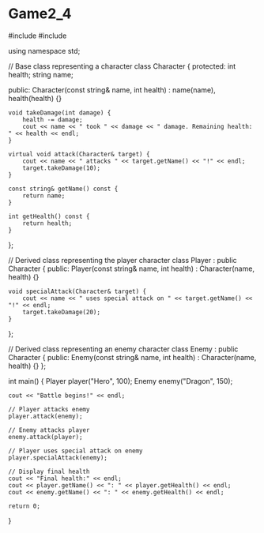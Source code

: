 # Game2_4

#include <iostream>
#include <string>

using namespace std;

// Base class representing a character
class Character {
protected:
    int health;
    string name;

public:
    Character(const string& name, int health) : name(name), health(health) {}

    void takeDamage(int damage) {
        health -= damage;
        cout << name << " took " << damage << " damage. Remaining health: " << health << endl;
    }

    virtual void attack(Character& target) {
        cout << name << " attacks " << target.getName() << "!" << endl;
        target.takeDamage(10);
    }

    const string& getName() const {
        return name;
    }

    int getHealth() const {
        return health;
    }
};

// Derived class representing the player character
class Player : public Character {
public:
    Player(const string& name, int health) : Character(name, health) {}

    void specialAttack(Character& target) {
        cout << name << " uses special attack on " << target.getName() << "!" << endl;
        target.takeDamage(20);
    }
};

// Derived class representing an enemy character
class Enemy : public Character {
public:
    Enemy(const string& name, int health) : Character(name, health) {}
};

int main() {
    Player player("Hero", 100);
    Enemy enemy("Dragon", 150);

    cout << "Battle begins!" << endl;

    // Player attacks enemy
    player.attack(enemy);

    // Enemy attacks player
    enemy.attack(player);

    // Player uses special attack on enemy
    player.specialAttack(enemy);

    // Display final health
    cout << "Final health:" << endl;
    cout << player.getName() << ": " << player.getHealth() << endl;
    cout << enemy.getName() << ": " << enemy.getHealth() << endl;

    return 0;
}
